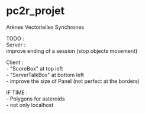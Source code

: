 # pc2r_projet
Arènes Vectorielles Synchrones

TODO :  
  Server :  
    improve ending of a session (stop objects movement)  

  Client :  
    - "ScoreBox" at top left  
    - "ServerTalkBox" at bottom left  
    - improve the size of Panel (not perfect at the borders)

IF TIME :      
    - Polygons for asteroids  
    - not only localhost  

